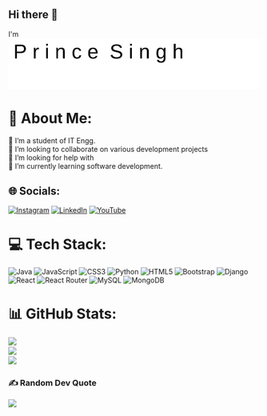 ## Hi there 👋
I'm ![Animated Name](https://raw.githubusercontent.com/Prince-Si/Prince-Si/main/animated-name.svg)


# 💫 About Me:
🔭 I’m a student of IT Engg. <br>👯 I’m looking to collaborate on various development projects<br>🤝 I’m looking for help with<br>🌱 I’m currently learning software development.


## 🌐 Socials:
[![Instagram](https://img.shields.io/badge/Instagram-%23E4405F.svg?logo=Instagram&logoColor=white)](https://instagram.com/singhprincelaxmi) [![LinkedIn](https://img.shields.io/badge/LinkedIn-%230077B5.svg?logo=linkedin&logoColor=white)](https://linkedin.com/in/prince-singh-2k25) [![YouTube](https://img.shields.io/badge/YouTube-%23FF0000.svg?logo=YouTube&logoColor=white)](https://youtube.com/@PrinceSingh-25) 

# 💻 Tech Stack:
![Java](https://img.shields.io/badge/java-%23ED8B00.svg?style=plastic&logo=openjdk&logoColor=white) ![JavaScript](https://img.shields.io/badge/javascript-%23323330.svg?style=plastic&logo=javascript&logoColor=%23F7DF1E) ![CSS3](https://img.shields.io/badge/css3-%231572B6.svg?style=plastic&logo=css3&logoColor=white) ![Python](https://img.shields.io/badge/python-3670A0?style=plastic&logo=python&logoColor=ffdd54) ![HTML5](https://img.shields.io/badge/html5-%23E34F26.svg?style=plastic&logo=html5&logoColor=white) ![Bootstrap](https://img.shields.io/badge/bootstrap-%238511FA.svg?style=plastic&logo=bootstrap&logoColor=white) ![Django](https://img.shields.io/badge/django-%23092E20.svg?style=plastic&logo=django&logoColor=white) ![React](https://img.shields.io/badge/react-%2320232a.svg?style=plastic&logo=react&logoColor=%2361DAFB) ![React Router](https://img.shields.io/badge/React_Router-CA4245?style=plastic&logo=react-router&logoColor=white) ![MySQL](https://img.shields.io/badge/mysql-4479A1.svg?style=plastic&logo=mysql&logoColor=white) ![MongoDB](https://img.shields.io/badge/MongoDB-%234ea94b.svg?style=plastic&logo=mongodb&logoColor=white)
# 📊 GitHub Stats:
![](https://github-readme-stats.vercel.app/api?username=Prince-Si&theme=merko&hide_border=true&include_all_commits=false&count_private=false)<br/>
![](https://github-readme-streak-stats.herokuapp.com/?user=Prince-Si&theme=merko&hide_border=true)<br/>
![](https://github-readme-stats.vercel.app/api/top-langs/?username=Prince-Si&theme=merko&hide_border=true&include_all_commits=false&count_private=false&layout=compact)

### ✍️ Random Dev Quote
![](https://quotes-github-readme.vercel.app/api?type=horizontal&theme=radical)

<!-- Proudly created with GPRM ( https://gprm.itsvg.in ) -->
